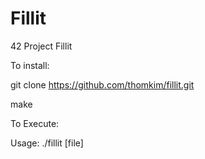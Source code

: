# Fillit
42 Project Fillit

To install:

git clone https://github.com/thomkim/fillit.git

make


To Execute:

Usage: ./fillit [file]
